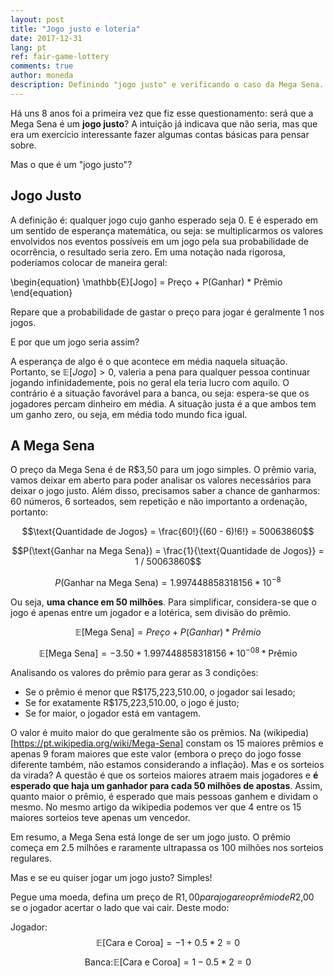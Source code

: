 ```yaml
---
layout: post
title: "Jogo justo e loteria"
date: 2017-12-31
lang: pt
ref: fair-game-lottery
comments: true
author: moneda
description: Definindo "jogo justo" e verificando o caso da Mega Sena.
---
```


Há uns 8 anos foi a primeira vez que fiz esse questionamento: será que a Mega Sena é um **jogo justo**? A intuição já indicava que não seria, mas que era um exercício interessante fazer algumas contas básicas para pensar sobre.

Mas o que é um "jogo justo"?

## Jogo Justo

A definição é: qualquer jogo cujo ganho esperado seja 0. E é esperado em um sentido de esperança matemática, ou seja: se multiplicarmos os valores envolvidos nos eventos possíveis em um jogo pela sua probabilidade de ocorrência, o resultado seria zero. Em uma notação nada rigorosa, poderíamos colocar de maneira geral:

\begin{equation}
\mathbb{E}[Jogo] = Preço + P(Ganhar) * Prêmio
\end{equation}

Repare que a probabilidade de gastar o preço para jogar é geralmente 1 nos jogos.

E por que um jogo seria assim?

A esperança de algo é o que acontece em média naquela situação. Portanto, se $\mathbb{E}[Jogo] > 0$, valeria a pena para qualquer pessoa continuar jogando infinidademente, pois no geral ela teria lucro com aquilo. O contrário é a situação favorável para a banca, ou seja: espera-se que os jogadores percam dinheiro em média. A situação justa é a que ambos tem um ganho zero, ou seja, em média todo mundo fica igual.

## A Mega Sena

O preço da Mega Sena é de R$3,50 para um jogo simples. O prêmio varia, vamos deixar em aberto para poder analisar os valores necessários para deixar o jogo justo. Além disso, precisamos saber a chance de ganharmos: 60 números, 6 sorteados, sem repetição e não importanto a ordenação, portanto:


$$\text{Quantidade de Jogos} = \frac{60!}{(60 - 6)!6!} = 50063860$$  

$$P(\text{Ganhar na Mega Sena}) = \frac{1}{\text{Quantidade de Jogos}} = 1 / 50063860$$  

$$P(\text{Ganhar na Mega Sena}) = 1.997448858318156*10^{-8}$$  


Ou seja, **uma chance em 50 milhões**. Para simplificar, considera-se que o jogo é apenas entre um jogador e a lotérica, sem divisão do prêmio.


$$ \mathbb{E}[\text{Mega Sena}] = Preço + P(Ganhar) * Prêmio$$  

$$ \mathbb{E}[\text{Mega Sena}] = -3.50 + 1.997448858318156*10^{-08} * \text{Prêmio}$$  

Analisando os valores do prêmio para gerar as 3 condições:

- Se o prêmio é menor que R$175,223,510.00, o jogador sai lesado;
- Se for exatamente R$175,223,510.00, o jogo é justo;
- Se for maior, o jogador está em vantagem.

O valor é muito maior do que geralmente são os prêmios. Na (wikipedia)[https://pt.wikipedia.org/wiki/Mega-Sena] constam os 15 maiores prêmios e apenas 9 foram maiores que este valor (embora o preço do jogo fosse diferente também, não estamos considerando a inflação). Mas e os sorteios da virada? A questão é que os sorteios maiores atraem mais jogadores e **é esperado que haja um ganhador para cada 50 milhões de apostas**. Assim, quanto maior o prêmio, é esperado que mais pessoas ganhem e dividam o mesmo. No mesmo artigo da wikipedia podemos ver que 4 entre os 15 maiores sorteios teve apenas um vencedor.

Em resumo, a Mega Sena está longe de ser um jogo justo. O prêmio começa em 2.5 milhões e raramente ultrapassa os 100 milhões nos sorteios regulares.

Mas e se eu quiser jogar um jogo justo? Simples!

Pegue uma moeda, defina um preço de R$1,00 para jogar e o prêmio de R$2,00 se o jogador acertar o lado que vai cair. Deste modo:

Jogador:     $$\mathbb{E}[\text{Cara e Coroa}] = - 1 + 0.5 * 2 = 0$$  

$$ \text{Banca:}   \mathbb{E}[\text{Cara e Coroa}] = 1 - 0.5 * 2 = 0$$  


